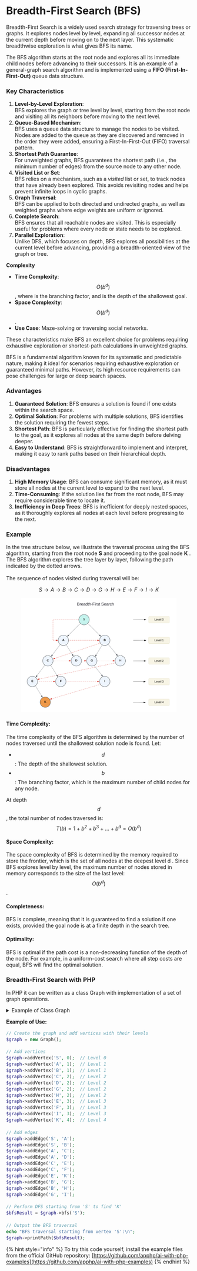 # Breadth-First Search (BFS)

Breadth-First Search is a widely used search strategy for traversing trees or graphs. It explores nodes level by level, expanding all successor nodes at the current depth before moving on to the next layer. This systematic breadthwise exploration is what gives BFS its name.

The BFS algorithm starts at the root node and explores all its immediate child nodes before advancing to their successors. It is an example of a general-graph search algorithm and is implemented using a **FIFO (First-In-First-Out)** queue data structure.

### **Key Characteristics**

1. **Level-by-Level Exploration**:\
   BFS explores the graph or tree level by level, starting from the root node and visiting all its neighbors before moving to the next level.
2. **Queue-Based Mechanism**:\
   BFS uses a queue data structure to manage the nodes to be visited. Nodes are added to the queue as they are discovered and removed in the order they were added, ensuring a First-In-First-Out (FIFO) traversal pattern.
3. **Shortest Path Guarantee**:\
   For unweighted graphs, BFS guarantees the shortest path (i.e., the minimum number of edges) from the source node to any other node.
4. **Visited List or Set**:\
   BFS relies on a mechanism, such as a _visited_ list or set, to track nodes that have already been explored. This avoids revisiting nodes and helps prevent infinite loops in cyclic graphs.
5. **Graph Traversal**:\
   BFS can be applied to both directed and undirected graphs, as well as weighted graphs where edge weights are uniform or ignored.
6. **Complete Search**:\
   BFS ensures that all reachable nodes are visited. This is especially useful for problems where every node or state needs to be explored.
7. **Parallel Exploration**:\
   Unlike DFS, which focuses on depth, BFS explores all possibilities at the current level before advancing, providing a breadth-oriented view of the graph or tree.

**Complexity**

* **Time Complexity**: $$O(b^d)$$, where  is the branching factor, and  is the depth of the shallowest goal.
* **Space Complexity**: $$O(b^d)$$.
* **Use Case**: Maze-solving or traversing social networks.

These characteristics make BFS an excellent choice for problems requiring exhaustive exploration or shortest-path calculations in unweighted graphs.

BFS is a fundamental algorithm known for its systematic and predictable nature, making it ideal for scenarios requiring exhaustive exploration or guaranteed minimal paths. However, its high resource requirements can pose challenges for large or deep search spaces.

### Advantages

1. **Guaranteed Solution**: BFS ensures a solution is found if one exists within the search space.
2. **Optimal Solution**: For problems with multiple solutions, BFS identifies the solution requiring the fewest steps.
3. **Shortest Path**: BFS is particularly effective for finding the shortest path to the goal, as it explores all nodes at the same depth before delving deeper.
4. **Easy to Understand**: BFS is straightforward to implement and interpret, making it easy to rank paths based on their hierarchical depth.

### Disadvantages

1. **High Memory Usage**: BFS can consume significant memory, as it must store all nodes at the current level to expand to the next level.
2. **Time-Consuming**: If the solution lies far from the root node, BFS may require considerable time to locate it.
3. **Inefficiency in Deep Trees**: BFS is inefficient for deeply nested spaces, as it thoroughly explores all nodes at each level before progressing to the next.

### Example

In the tree structure below, we illustrate the traversal process using the BFS algorithm, starting from the root node **S** and proceeding to the goal node **K** . The BFS algorithm explores the tree layer by layer, following the path indicated by the dotted arrows. \
\
The sequence of nodes visited during traversal will be:

$$S→A→B→C→D→G→H→E→F→I→K$$

<div align="left"><figure><img src="../../../../.gitbook/assets/image (1) (1) (1) (1) (1) (1).png" alt="" width="563"><figcaption></figcaption></figure></div>

#### **Time Complexity:**&#x20;

The time complexity of the BFS algorithm is determined by the number of nodes traversed until the shallowest solution node is found. Let:

* $$d$$ : The depth of the shallowest solution.
* $$b$$ : The branching factor, which is the maximum number of child nodes for any node.

At depth $$d$$ , the total number of nodes traversed is:  $$T (b) = 1+b^2+b^3+...+ b^d= O (b^d)$$

#### **Space Complexity:**&#x20;

The space complexity of BFS is determined by the memory required to store the frontier, which is the set of all nodes at the deepest level d . Since BFS explores level by level, the maximum number of nodes stored in memory corresponds to the size of the last level: $$O(b^d)$$.

#### **Completeness:**&#x20;

BFS is complete, meaning that it is guaranteed to find a solution if one exists, provided the goal node is at a finite depth in the search tree.

#### **Optimality:**&#x20;

BFS is optimal if the path cost is a non-decreasing function of the depth of the node. For example, in a uniform-cost search where all step costs are equal, BFS will find the optimal solution.

### Breadth-First Search with PHP

In PHP  it can be written as a class Graph with implementation of a set of graph operations.

<details>

<summary>Example of Class Graph</summary>

```php
class UninformedSearchGraph {
    private array $adjacencyList;
    private array $levels;
    // Store edge weights
    private array $weights;

    public function __construct() {
        $this->adjacencyList = [];
        $this->levels = [];
        $this->weights = [];
    }

    public function addVertex(string $vertex, int $level = -1): void {
        if (!isset($this->adjacencyList[$vertex])) {
            $this->adjacencyList[$vertex] = [];
            $this->levels[$vertex] = $level;
        }
    }

    public function addEdge(string $vertex1, string $vertex2, float $weight = 1.0): void {
        if (!isset($this->adjacencyList[$vertex1]) || !isset($this->adjacencyList[$vertex2])) {
            throw new InvalidArgumentException("Both vertices must exist in the graph.");
        }

        $this->adjacencyList[$vertex2][] = $vertex1;
        // For undirected graph
        $this->adjacencyList[$vertex1][] = $vertex2;

        // Store weights for both directions
        $this->weights["$vertex1->$vertex2"] = $weight;
        $this->weights["$vertex2->$vertex1"] = $weight;
    }

    public function bfs(string $startVertex): array {
        if (!isset($this->adjacencyList[$startVertex])) {
            throw new InvalidArgumentException("Start vertex does not exist in the graph.");
        }

        $visited = [];
        $queue = new SplQueue();
        $path = [];

        // Mark the starting vertex as visited and enqueue it
        $visited[$startVertex] = true;
        $queue->enqueue($startVertex);

        while (!$queue->isEmpty()) {
            $currentVertex = $queue->dequeue();

            // Add vertex to path
            $path[] = [
                'vertex' => $currentVertex,
                'level' => $this->levels[$currentVertex]
            ];

            // Get all adjacent vertices of the dequeued vertex
            foreach ($this->adjacencyList[$currentVertex] as $neighbor) {
                if (!isset($visited[$neighbor])) {
                    $visited[$neighbor] = true;
                    $queue->enqueue($neighbor);
                }
            }
        }

        return $path;
    }

    public function dfs(string $startVertex, string $target = null): array {
        if (!isset($this->adjacencyList[$startVertex])) {
            throw new InvalidArgumentException("Start vertex does not exist in the graph.");
        }

        $visited = [];
        $path = [];

        // Helper function for recursive DFS
        $dfsRecursive = function(string $vertex) use (&$dfsRecursive, &$visited, &$path, $target): bool {
            // Mark current vertex as visited
            $visited[$vertex] = true;

            // Add vertex to path
            $path[] = [
                'vertex' => $vertex,
                'level' => $this->levels[$vertex]
            ];

            // If we found the target, stop the search
            if ($vertex === $target) {
                return true; // Target found
            }

            // Visit all adjacent vertices
            foreach ($this->adjacencyList[$vertex] as $neighbor) {
                if (!isset($visited[$neighbor])) {
                    if ($dfsRecursive($neighbor)) {
                        return true; // Target found in this path
                    }
                }
            }

            return false; // Target not found in this path
        };

        // Start DFS from the given vertex
        $dfsRecursive($startVertex);
        return $path;
    }

    public function dls(string $startVertex, int $maxDepth, string $target = null): array {
        if (!isset($this->adjacencyList[$startVertex])) {
            throw new InvalidArgumentException("Start vertex does not exist in the graph.");
        }

        $visited = [];
        $path = [];
        $found = false;

        // Helper function for recursive DLS
        $dlsRecursive = function(string $vertex, int $depth) use (&$dlsRecursive, &$visited, &$path, &$found, $maxDepth, $target): void {
            // Mark current vertex as visited
            $visited[$vertex] = true;

            // Add vertex to path
            $path[] = [
                'vertex' => $vertex,
                'level' => $this->levels[$vertex],
                'depth' => $depth
            ];

            // If we found the target, mark as found
            if ($vertex === $target) {
                $found = true;
                return;
            }

            // If we've reached max depth, stop exploring this path
            if ($depth >= $maxDepth) {
                return;
            }

            // Visit all adjacent vertices
            foreach ($this->adjacencyList[$vertex] as $neighbor) {
                if (!isset($visited[$neighbor]) && !$found) {
                    $dlsRecursive($neighbor, $depth + 1);
                }
            }

            // If this path didn't lead to the target and we're backtracking,
            // we can optionally remove this vertex from visited to allow it
            // to be visited again through a different path
            if (!$found) {
                unset($visited[$vertex]);
            }
        };

        // Start DLS from the given vertex at depth 0
        $dlsRecursive($startVertex, 0);

        return [
            'path' => $path,
            'found' => $found,
            'maxDepth' => $maxDepth
        ];
    }

    public function iddfs(string $startVertex, string $target = null, int $maxIterations = 100): array {
        if (!isset($this->adjacencyList[$startVertex])) {
            throw new InvalidArgumentException("Start vertex does not exist in the graph.");
        }

        $allPaths = [];
        $depth = 0;

        // Iteratively increase depth until target is found or max depth is reached
        while ($depth < $maxIterations) {
            $result = $this->dls($startVertex, $depth, $target);
            $allPaths[] = [
                'depth_limit' => $depth,
                'path' => $result['path'],
                'found' => $result['found']
            ];

            // If target is found, return all paths explored
            if ($result['found']) {
                return [
                    'success' => true,
                    'final_depth' => $depth,
                    'paths' => $allPaths
                ];
            }

            $depth++;
        }

        // If target wasn't found within maxIterations
        return [
            'success' => false,
            'final_depth' => $depth - 1,
            'paths' => $allPaths
        ];
    }

    public function ucs(string $startVertex, string $targetVertex = null): array {
        if (!isset($this->adjacencyList[$startVertex])) {
            throw new InvalidArgumentException("Start vertex does not exist in the graph");
        }

        $pq = new SplPriorityQueue();
        $pq->setExtractFlags(SplPriorityQueue::EXTR_BOTH);

        $costs = [$startVertex => 0];
        $visited = [];
        $previous = [$startVertex => null];  // Track the previous node
        $path = [];
        $explored = [];  // Track all explored nodes

        $pq->insert($startVertex, 0);

        while (!$pq->isEmpty()) {
            $current = $pq->extract();
            $currentVertex = $current['data'];
            $currentCost = -$current['priority'];

            if (isset($visited[$currentVertex])) {
                continue;
            }

            $visited[$currentVertex] = true;
            $explored[] = [
                'vertex' => $currentVertex,
                'level' => $this->levels[$currentVertex],
                'cost' => $currentCost
            ];

            if ($currentVertex === $targetVertex) {
                break;
            }

            foreach ($this->adjacencyList[$currentVertex] as $neighbor) {
                $weight = $this->weights["$currentVertex->$neighbor"] ?? 1.0;
                $newCost = $costs[$currentVertex] + $weight;

                if (!isset($costs[$neighbor]) || $newCost < $costs[$neighbor]) {
                    $costs[$neighbor] = $newCost;
                    $previous[$neighbor] = $currentVertex;  // Store the previous node
                    $pq->insert($neighbor, -$newCost);
                }
            }
        }

        // Reconstruct the optimal path
        $optimalPath = [];
        $current = $targetVertex;
        while ($current !== null) {
            $optimalPath[] = [
                'vertex' => $current,
                'level' => $this->levels[$current],
                'cost' => $costs[$current]
            ];
            $current = $previous[$current];
        }

        return [
            'success' => isset($visited[$targetVertex]),
            'explored' => $explored,  // All nodes explored during search
            'optimalPath' => array_reverse($optimalPath),  // The actual optimal path
            'cost' => $costs[$targetVertex] ?? INF
        ];
    }

    public function bds(string $startVertex, string $targetVertex): array {
        if (!isset($this->adjacencyList[$startVertex]) || !isset($this->adjacencyList[$targetVertex])) {
            throw new InvalidArgumentException("Both start and target vertices must exist in the graph.");
        }

        // Initialize forward and backward search queues
        $forwardQueue = new SplQueue();
        $backwardQueue = new SplQueue();

        // Initialize visited sets and parent tracking for both directions
        $forwardVisited = [$startVertex => true];
        $backwardVisited = [$targetVertex => true];
        $forwardParent = [$startVertex => null];
        $backwardParent = [$targetVertex => null];

        // Initialize path tracking
        $forwardPath = [];
        $backwardPath = [];
        $intersectionVertex = null;

        // Add start and target vertices to their respective queues
        $forwardQueue->enqueue($startVertex);
        $backwardQueue->enqueue($targetVertex);

        while (!$forwardQueue->isEmpty() && !$backwardQueue->isEmpty()) {
            // Process forward search
            $intersectionVertex = $this->processBdsQueue(
                $forwardQueue,
                $forwardVisited,
                $backwardVisited,
                $forwardParent,
                $forwardPath,
                'forward'
            );

            if ($intersectionVertex !== null) {
                return $this->constructBdsPath(
                    $intersectionVertex,
                    $forwardParent,
                    $backwardParent,
                    $forwardPath,
                    $backwardPath
                );
            }

            // Process backward search
            $intersectionVertex = $this->processBdsQueue(
                $backwardQueue,
                $backwardVisited,
                $forwardVisited,
                $backwardParent,
                $backwardPath,
                'backward'
            );

            if ($intersectionVertex !== null) {
                return $this->constructBdsPath(
                    $intersectionVertex,
                    $forwardParent,
                    $backwardParent,
                    $forwardPath,
                    $backwardPath
                );
            }
        }

        // No path found
        return [
            'success' => false,
            'path' => [],
            'forwardExplored' => $forwardPath,
            'backwardExplored' => $backwardPath
        ];
    }

    private function processBdsQueue(
        SplQueue $queue,
        array &$currentVisited,
        array $oppositeVisited,
        array &$parentMap,
        array &$pathTracking,
        string $direction
    ): ?string {
        if ($queue->isEmpty()) {
            return null;
        }

        $currentVertex = $queue->dequeue();

        // Add to path tracking
        $pathTracking[] = [
            'vertex' => $currentVertex,
            'level' => $this->levels[$currentVertex],
            'direction' => $direction
        ];

        // Check neighbors
        foreach ($this->adjacencyList[$currentVertex] as $neighbor) {
            // If we've found intersection with opposite search
            if (isset($oppositeVisited[$neighbor])) {
                return $neighbor;
            }

            // If not visited in current direction, add to queue
            if (!isset($currentVisited[$neighbor])) {
                $currentVisited[$neighbor] = true;
                $parentMap[$neighbor] = $currentVertex;
                $queue->enqueue($neighbor);
            }
        }

        return null;
    }

    private function constructBdsPath(
        string $intersectionVertex,
        array $forwardParent,
        array $backwardParent,
        array $forwardExplored,
        array $backwardExplored
    ): array {
        $path = [];

        // Construct path from start to intersection
        $current = $intersectionVertex;
        $forwardPath = [];
        while ($current !== null) {
            $forwardPath[] = [
                'vertex' => $current,
                'level' => $this->levels[$current]
            ];
            $current = $forwardParent[$current] ?? null;
        }
        $forwardPath = array_reverse($forwardPath);

        // Construct path from intersection to target
        $current = $backwardParent[$intersectionVertex] ?? null;
        $backwardPath = [];
        while ($current !== null) {
            $backwardPath[] = [
                'vertex' => $current,
                'level' => $this->levels[$current]
            ];
            $current = $backwardParent[$current] ?? null;
        }

        // Combine paths
        $path = array_merge($forwardPath, $backwardPath);

        return [
            'success' => true,
            'path' => $path,
            'forwardExplored' => $forwardExplored,
            'backwardExplored' => $backwardExplored,
            'intersectionVertex' => $intersectionVertex
        ];
    }

    // Add this helper method to print BDS results
    public function printBdsPath(array $result): void {
        if (!$result['success']) {
            echo "No path found between vertices!\n";
            return;
        }

        echo "\nNodes explored from start (forward direction):\n";
        foreach ($result['forwardExplored'] as $node) {
            echo sprintf("Node: %s (Level %d, Direction: %s)\n",
                $node['vertex'],
                $node['level'],
                $node['direction']
            );
        }

        echo "\nNodes explored from target (backward direction):\n";
        foreach ($result['backwardExplored'] as $node) {
            echo sprintf("Node: %s (Level %d, Direction: %s)\n",
                $node['vertex'],
                $node['level'],
                $node['direction']
            );
        }

        echo "\nFinal path found (intersection at {$result['intersectionVertex']}):\n";
        foreach ($result['path'] as $node) {
            echo sprintf("Node: %s (Level %d)\n",
                $node['vertex'],
                $node['level']
            );
        }
    }

    public function getAdjacencyList(): array {
        return $this->adjacencyList;
    }

    public function printPath(array $path): void {
        foreach ($path as $node) {
            echo sprintf("Node: %s (Level %d)\n", $node['vertex'], $node['level']);
        }
    }

    public function printUcsPath(array $result): void {
        if (!$result['success']) {
            echo "Target not found!\n";
            return;
        }

        echo "\nNodes explored during UCS (in order of exploration):\n";
        foreach ($result['explored'] as $node) {
            echo sprintf("Node: %s (Level %d, Cost %.2f)\n",
                $node['vertex'],
                $node['level'],
                $node['cost']
            );
        }

        echo "\nOptimal path found:\n";
        foreach ($result['optimalPath'] as $node) {
            echo sprintf("Node: %s (Level %d, Cost %.2f)\n",
                $node['vertex'],
                $node['level'],
                $node['cost']
            );
        }
        echo sprintf("Total Cost: %.2f\n", $result['cost']);
    }

    // Helper method to print the adjacency list (for debugging)
    public function printGraph(): void {
        foreach ($this->adjacencyList as $vertex => $neighbors) {
            echo sprintf("%s (Level %d) -> %s\n",
                $vertex,
                $this->levels[$vertex],
                implode(', ', $neighbors)
            );
        }
    }
}

```

</details>

**Example of Use:**

```php
// Create the graph and add vertices with their levels
$graph = new Graph();

// Add vertices
$graph->addVertex('S', 0);  // Level 0
$graph->addVertex('A', 1);  // Level 1
$graph->addVertex('B', 1);  // Level 1
$graph->addVertex('C', 2);  // Level 2
$graph->addVertex('D', 2);  // Level 2
$graph->addVertex('G', 2);  // Level 2
$graph->addVertex('H', 2);  // Level 2
$graph->addVertex('E', 3);  // Level 3
$graph->addVertex('F', 3);  // Level 3
$graph->addVertex('I', 3);  // Level 3
$graph->addVertex('K', 4);  // Level 4

// Add edges
$graph->addEdge('S', 'A');
$graph->addEdge('S', 'B');
$graph->addEdge('A', 'C');
$graph->addEdge('A', 'D');
$graph->addEdge('C', 'E');
$graph->addEdge('C', 'F');
$graph->addEdge('E', 'K');
$graph->addEdge('B', 'G');
$graph->addEdge('B', 'H');
$graph->addEdge('G', 'I');

// Perform DFS starting from 'S' to find 'K'
$bfsResult = $graph->bfs('S');

// Output the BFS traversal
echo "BFS traversal starting from vertex 'S':\n";
$graph->printPath($bfsResult);
```

{% hint style="info" %}
To try this code yourself, install the example files from the official GitHub repository: [https://github.com/apphp/ai-with-php-examples](https://github.com/apphp/ai-with-php-examples)
{% endhint %}
